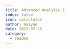 ```yaml
---
title: Advanced Analytic 1
index: false
icon: calculator
author: Haiyue
date: 2023-07-25
category:
  - readme
---
```

